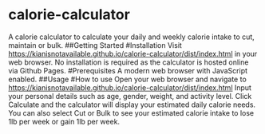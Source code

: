 # calorie-calculator
A calorie calculator to calculate your daily and weekly calorie intake to cut, maintain or bulk.
##Getting Started
#Installation
Visit https://kianisnotavailable.github.io/calorie-calculator/dist/index.html in your web browser. No installation is required as the calculator is hosted online via Github Pages.
#Prerequisites
A modern web browser with JavaScript enabled.
##Usage
#How to use
Open your web browser and navigate to https://kianisnotavailable.github.io/calorie-calculator/dist/index.html
Input your personal details such as age, gender, weight, and activity level.
Click Calculate and the calculator will display your estimated daily calorie needs.
You can also select Cut or Bulk to see your estimated calorie intake to lose 1lb per week or gain 1lb per week.

